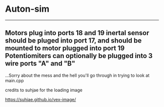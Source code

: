 # Auton-sim
----------------------------------------------------------------------------
Motors plug into ports 18 and 19
inertal sensor should be pluged into port 17, and should be mounted to motor plugged into port 19
Potentiomiters can optionally be plugged into 3 wire ports "A" and "B"
----------------------------------------------------------------------------












...Sorry about the mess and the hell you'll go through in trying to look at main.cpp

credits to suhjae for the loading image

https://suhjae.github.io/vex-image/
